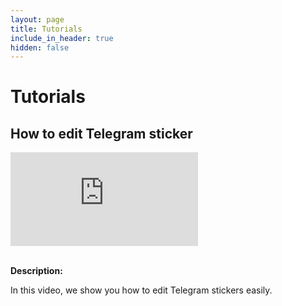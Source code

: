 ```yaml
---
layout: page
title: Tutorials
include_in_header: true
hidden: false
---
```


# Tutorials

## **How to edit Telegram sticker**

<div class="aspect-ratio">
    <iframe frameborder="0" scrolling="no" marginheight="0" marginwidth="0" type="text/html" src="https://www.youtube.com/embed/X3qGITF5TFU"></iframe>
</div>
<br>

**Description:**

In this video, we show you how to edit Telegram stickers easily.

<br>